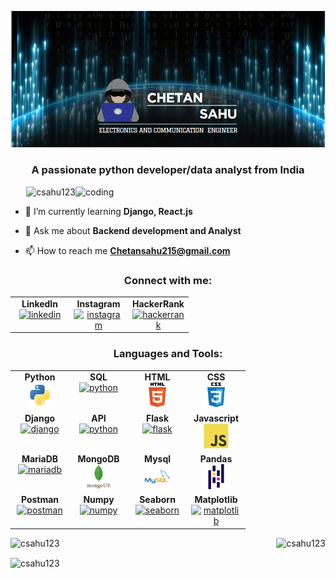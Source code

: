 ![logo](https://github.com/Csahu123/Csahu123/blob/main/forgit.png)
<h3 align="center">A passionate python developer/data analyst from India</h3>
<img align="right" alt="coding" width="400" src= "https://camo.githubusercontent.com/0eda36005abd9bf7e72584afc2f6ef1e808a357cb65a07fc2fe5036ba5268df7/68747470733a2f2f692e70696e696d672e636f6d2f6f726967696e616c732f65382f66342f35332f65386634353334363961336563393765636433353464663436356437333931332e676966">

<p align="right"> 
    <img src="https://komarev.com/ghpvc/?username=csahu123&label=Profile%20views&color=0e75b6&style=flat" alt="csahu123" /> 
</p>

- 🌱 I’m currently learning **Django, React.js**

- 💬 Ask me about **Backend development and Analyst**

- 📫 How to reach me **Chetansahu215@gmail.com**

<h3 align="center">Connect with me:</h3>
<table width="320px" align="center">
    <tbody>
        <tr valign="top">
            <td width="80px" align="center">
                <span><strong>LinkedIn</strong></span><br>
                <a href="https://www.linkedin.com/in/chetan-sahu-b4a66315a/" target="_blank" rel="noreferrer"> 
                <img src="https://encrypted-tbn0.gstatic.com/images?q=tbn:ANd9GcTylKCihJQSgg22s6COVJ3w_Sh1iWfTbLSt7Q&usqp=CAU" alt="linkedin" height="40" width="40"/> </a>
            </td>
            <td width="80px" align="center">
                <span><strong>Instagram</strong></span><br>
                <a href="" target="_blank" rel="noreferrer"> 
                <img src="https://encrypted-tbn0.gstatic.com/images?q=tbn:ANd9GcRsHf0ryHKgxrjLBI1h7nzFpIek4oF85lN1YQjVHgwxddA7TDb9GzR8&usqp=CAE&s" alt="instagram" height="40" width="40"/> </a>
            </td>
            <td width="80px" align="center">
                <span><strong>HackerRank</strong></span><br>
                <a href="https://www.hackerrank.com/profile/chetansahu215" target="_blank" rel="noreferrer"> 
                <img src="https://upload.wikimedia.org/wikipedia/commons/4/40/HackerRank_Icon-1000px.png" alt="hackerrank" height="40" width="40"/> </a>
            </td>
        </tr>
    </tbody>
</table>
<div>
<h3 align="center">Languages and Tools:</h3>
<table width="320px" align="center">
    <tbody>
        <tr valign="top">
            <td width="80px" align="center">
                <span><strong>Python</strong></span><br>
                <a href="https://www.python.org" target="_blank" rel="noreferrer"> 
                <img src="https://raw.githubusercontent.com/devicons/devicon/master/icons/python/python-original.svg" alt="python" height="40"/> </a>
            </td>
            <td width="80px" align="center">
                <span><strong>SQL</strong></span><br>
                <a href="https://www.geeksforgeeks.org/sql-tutorial/" target="_blank" rel="noreferrer">
                <img src="https://upload.wikimedia.org/wikipedia/commons/8/87/Sql_data_base_with_logo.png" alt="python"  height="40"/></a>
            </td>
            <td width="80px" align="center">
                <span><strong>HTML</strong></span><br>
                <a href="https://www.w3.org/html/" target="_blank" rel="noreferrer">
                <img src="https://raw.githubusercontent.com/devicons/devicon/master/icons/html5/html5-original-wordmark.svg" alt="html" height="40"/></a>
            </td>
            <td width="80px" align="center">
                <span><strong>CSS</strong></span><br>
                <a href="https://www.w3schools.com/css/" target="_blank" rel="noreferrer">
                <img src="https://raw.githubusercontent.com/devicons/devicon/master/icons/css3/css3-original-wordmark.svg" alt="css" height="40"/></a>
            </td>
        </tr>
        <tr valign="top">
            <td width="80px" align="center">
                <span><strong>Django</strong></span><br>
                <a href="https://www.djangoproject.com/" target="_blank" rel="noreferrer">
                <img src="https://cdn.worldvectorlogo.com/logos/django.svg" alt="django" height="40"/></a>
            </td>
            <td width="80px" align="center">
                <span><strong>API</strong></span><br>
                <a href="https://stoplight.io/api-documentation-guide" target="_blank" rel="noreferrer">
                <img src="https://www.svgrepo.com/show/88703/api.svg" alt="python" height="40"/></a>
            </td>
            <td width="80px" align="center">
                <span><strong>Flask</strong></span><br>
                <a href="https://flask.palletsprojects.com/" target="_blank" rel="noreferrer">
                <img src="https://www.vectorlogo.zone/logos/pocoo_flask/pocoo_flask-icon.svg" alt="flask" height="40"/></a>
            </td>
            <td width="80px" align="center">
                <span><strong>Javascript</strong></span><br>
                <a href="https://developer.mozilla.org/en-US/docs/Web/JavaScript" target="_blank" rel="noreferrer">
                <img src="https://raw.githubusercontent.com/devicons/devicon/master/icons/javascript/javascript-original.svg" alt="javascript" height="40"/></a>
            </td>
        </tr>
        <tr valign="top">
            <td width="80px" align="center">
                <span><strong>MariaDB</strong></span><br>
                <a href="https://mariadb.org/" target="_blank" rel="noreferrer">
                <img src="https://www.vectorlogo.zone/logos/mariadb/mariadb-icon.svg" alt="mariadb" height="40"/></a>
            </td>
            <td width="80px" align="center">
                <span><strong>MongoDB</strong></span><br>
                <a href="https://www.mongodb.com/" target="_blank" rel="noreferrer">
                <img src="https://raw.githubusercontent.com/devicons/devicon/master/icons/mongodb/mongodb-original-wordmark.svg" alt="mongodb" height="40"/></a>
            </td>
            <td width="80px" align="center">
                <span><strong>Mysql</strong></span><br>
                <a href="https://www.mysql.com/" target="_blank" rel="noreferrer">
                <img src="https://raw.githubusercontent.com/devicons/devicon/master/icons/mysql/mysql-original-wordmark.svg" alt="mongodb" height="40"/></a>
            </td>
            <td width="80px" align="center">
                <span><strong>Pandas</strong></span><br>
                <a href="https://pandas.pydata.org/" target="_blank" rel="noreferrer">
                <img src="https://raw.githubusercontent.com/devicons/devicon/2ae2a900d2f041da66e950e4d48052658d850630/icons/pandas/pandas-original.svg" alt="pandas" height="40"/></a>
            </td>
        </tr>
        <tr valign="top">
            <td width="80px" align="center">
                <span><strong>Postman</strong></span><br>
                <a href="https://postman.com" target="_blank" rel="noreferrer">
                <img src="https://www.vectorlogo.zone/logos/getpostman/getpostman-icon.svg" alt="postman" height="40"/></a>
            </td>
            <td width="80px" align="center">
                <span><strong>Numpy</strong></span><br>
                <a href="https://numpy.org/" target="_blank" rel="noreferrer">
                <img src="https://numpy.org/images/logo.svg" alt="numpy" height="40"/></a>
            </td>
            <td width="80px" align="center">
                <span><strong>Seaborn</strong></span><br>
                <a href="https://seaborn.pydata.org/" target="_blank" rel="noreferrer">
                <img src="https://seaborn.pydata.org/_images/logo-mark-lightbg.svg" alt="seaborn" height="40"/></a>
            </td>
            <td width="80px" align="center">
                <span><strong>Matplotlib</strong></span><br>
                <a href="https://matplotlib.org/" target="_blank" rel="noreferrer">
                <img src="https://matplotlib.org/stable/_static/logo_light.svg" alt="matplotlib" height="40" width ="50"/></a>
            </td>
        </tr>
    </tbody> 
</table>
</div>
<p>
    <img align="left" src="https://github-readme-stats.vercel.app/api/top-langs?username=csahu123&show_icons=true&locale=en&layout=compact" alt="csahu123" />
</p>

<p>&nbsp;
    <img align="right" src="https://github-readme-stats.vercel.app/api?username=csahu123&show_icons=true&locale=en" alt="csahu123" />
</p>

<p>
    <img align="center" src="https://github-readme-streak-stats.herokuapp.com/?user=csahu123&" alt="csahu123" />
</p>
